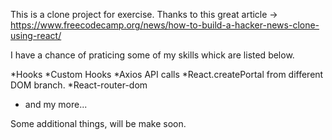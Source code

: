 This is a clone project for exercise.
Thanks to this great article -> https://www.freecodecamp.org/news/how-to-build-a-hacker-news-clone-using-react/

I have a chance of praticing some of my skills whick are listed below.

*Hooks
*Custom Hooks
*Axios API calls
*React.createPortal from different DOM branch.
\*React-router-dom

- and my more...

Some additional things, will be make soon.
